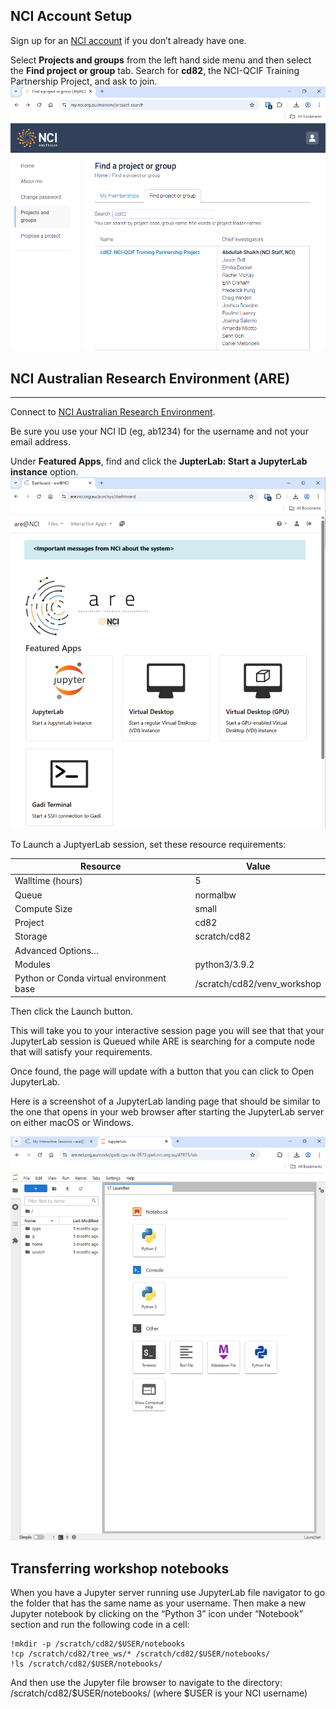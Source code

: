 
## NCI Account Setup
Sign up for an  [NCI account](https://opus.nci.org.au/spaces/Help/pages/12583153/How+to+create+an+NCI+user+account)  if you don’t already have one.

Select  **Projects and groups**  from the left hand side menu and then select the  **Find project or group**  tab. Search for  **cd82**, the NCI-QCIF Training Partnership Project, and ask to join.
![](imgs/0_my_nci_project_cd82.png)

## NCI Australian Research Environment (ARE)

----------

Connect to  [NCI Australian Research Environment](https://are.nci.org.au/).

Be sure you use your NCI ID (eg, ab1234) for the username and not your email address.

Under  **Featured Apps**, find and click the  **JupterLab: Start a JupyterLab instance**  option.
![](imgs/0_nci_are_mainpage.png)

To Launch a JuptyerLab session, set these resource requirements:

| Resource                                 | Value                     |
| ---------------------------------------- | ------------------------- |
| Walltime (hours)                         | 5                         |
| Queue                                    | normalbw                    |
| Compute Size                             | small                     |
| Project                                  | cd82                      |
| Storage                                  | scratch/cd82              |
| Advanced Options…                        |                           |
| Modules                                  | python3/3.9.2             |
| Python or Conda virtual environment base | /scratch/cd82/venv_workshop |

Then click the Launch button.

This will take you to your interactive session page you will see that that your JupyterLab session is Queued while ARE is searching for a compute node that will satisfy your requirements.

Once found, the page will update with a button that you can click to Open JupyterLab.

Here is a screenshot of a JupyterLab landing page that should be similar to the one that opens in your web browser after starting the JupyterLab server on either macOS or Windows.



![](imgs/0_jupyterlab_landing_page.png)

## Transferring workshop notebooks

When you have a Jupyter server running use JupyterLab file navigator to go the folder that has the same name as your username. Then make a new Jupyter notebook by clicking on the “Python 3” icon under “Notebook” section and run the following code in a cell:

```
!mkdir -p /scratch/cd82/$USER/notebooks
!cp /scratch/cd82/tree_ws/* /scratch/cd82/$USER/notebooks/
!ls /scratch/cd82/$USER/notebooks/
```

And then use the Jupyter file browser to navigate to the directory:
/scratch/cd82/$USER/notebooks/ (where $USER is your NCI username)
